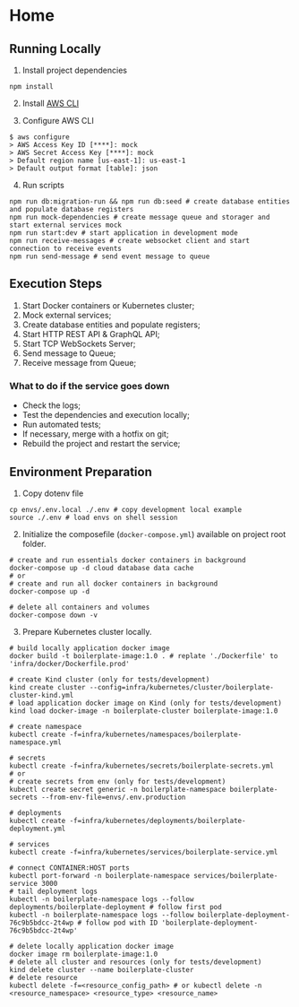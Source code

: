 # Home

## Running Locally

1. Install project dependencies  
```shell
npm install
```

2. Install [AWS CLI](https://docs.aws.amazon.com/cli/latest/userguide/getting-started-install.html)

3. Configure AWS CLI
```shell
$ aws configure
> AWS Access Key ID [****]: mock
> AWS Secret Access Key [****]: mock
> Default region name [us-east-1]: us-east-1
> Default output format [table]: json
```

4. Run scripts
```shell
npm run db:migration-run && npm run db:seed # create database entities and populate database registers
npm run mock-dependencies # create message queue and storager and start external services mock
npm run start:dev # start application in development mode
npm run receive-messages # create websocket client and start connection to receive events
npm run send-message # send event message to queue
```

## Execution Steps

1. Start Docker containers or Kubernetes cluster;
1. Mock external services;
1. Create database entities and populate registers;
1. Start HTTP REST API & GraphQL API;
1. Start TCP WebSockets Server;
1. Send message to Queue;
1. Receive message from Queue;

### What to do if the service goes down

- Check the logs;
- Test the dependencies and execution locally;
- Run automated tests;
- If necessary, merge with a hotfix on git;
- Rebuild the project and restart the service;

## Environment Preparation

1. Copy dotenv file  
```shell
cp envs/.env.local ./.env # copy development local example
source ./.env # load envs on shell session
```

2. Initialize the composefile (`docker-compose.yml`) available on project root folder.

```shell
# create and run essentials docker containers in background
docker-compose up -d cloud database data cache
# or
# create and run all docker containers in background
docker-compose up -d

# delete all containers and volumes
docker-compose down -v
```

3. Prepare Kubernetes cluster locally.

```shell
# build locally application docker image
docker build -t boilerplate-image:1.0 . # replate './Dockerfile' to 'infra/docker/Dockerfile.prod'

# create Kind cluster (only for tests/development)
kind create cluster --config=infra/kubernetes/cluster/boilerplate-cluster-kind.yml
# load application docker image on Kind (only for tests/development)
kind load docker-image -n boilerplate-cluster boilerplate-image:1.0

# create namespace
kubectl create -f=infra/kubernetes/namespaces/boilerplate-namespace.yml

# secrets
kubectl create -f=infra/kubernetes/secrets/boilerplate-secrets.yml
# or
# create secrets from env (only for tests/development)
kubectl create secret generic -n boilerplate-namespace boilerplate-secrets --from-env-file=envs/.env.production

# deployments
kubectl create -f=infra/kubernetes/deployments/boilerplate-deployment.yml

# services
kubectl create -f=infra/kubernetes/services/boilerplate-service.yml

# connect CONTAINER:HOST ports
kubectl port-forward -n boilerplate-namespace services/boilerplate-service 3000
# tail deployment logs
kubectl -n boilerplate-namespace logs --follow deployments/boilerplate-deployment # follow first pod
kubectl -n boilerplate-namespace logs --follow boilerplate-deployment-76c9b5bdcc-2t4wp # follow pod with ID 'boilerplate-deployment-76c9b5bdcc-2t4wp'

# delete locally application docker image
docker image rm boilerplate-image:1.0
# delete all cluster and resources (only for tests/development)
kind delete cluster --name boilerplate-cluster
# delete resource
kubectl delete -f=<resource_config_path> # or kubectl delete -n <resource_namespace> <resource_type> <resource_name>
```
